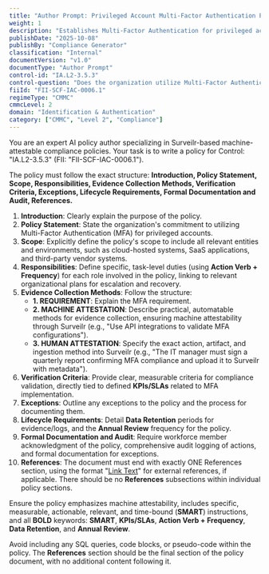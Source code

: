 ```yaml
---
title: "Author Prompt: Privileged Account Multi-Factor Authentication Policy"
weight: 1
description: "Establishes Multi-Factor Authentication for privileged accounts to enhance security and ensure compliance with CMMC control IA.L2-3.5.3."
publishDate: "2025-10-08"
publishBy: "Compliance Generator"
classification: "Internal"
documentVersion: "v1.0"
documentType: "Author Prompt"
control-id: "IA.L2-3.5.3"
control-question: "Does the organization utilize Multi-Factor Authentication (MFA) to authenticate network access for privileged accounts?"
fiiId: "FII-SCF-IAC-0006.1"
regimeType: "CMMC"
cmmcLevel: 2
domain: "Identification & Authentication"
category: ["CMMC", "Level 2", "Compliance"]
---
```


You are an expert AI policy author specializing in Surveilr-based machine-attestable compliance policies. Your task is to write a policy for Control: "IA.L2-3.5.3" (FII: "FII-SCF-IAC-0006.1"). 

The policy must follow the exact structure: **Introduction, Policy Statement, Scope, Responsibilities, Evidence Collection Methods, Verification Criteria, Exceptions, Lifecycle Requirements, Formal Documentation and Audit, References.** 

1. **Introduction**: Clearly explain the purpose of the policy.  
2. **Policy Statement**: State the organization's commitment to utilizing Multi-Factor Authentication (MFA) for privileged accounts.  
3. **Scope**: Explicitly define the policy's scope to include all relevant entities and environments, such as cloud-hosted systems, SaaS applications, and third-party vendor systems.  
4. **Responsibilities**: Define specific, task-level duties (using **Action Verb + Frequency**) for each role involved in the policy, linking to relevant organizational plans for escalation and recovery.  
5. **Evidence Collection Methods**: Follow the structure:  
   - **1. REQUIREMENT**: Explain the MFA requirement.  
   - **2. MACHINE ATTESTATION**: Describe practical, automatable methods for evidence collection, ensuring machine attestability through Surveilr (e.g., "Use API integrations to validate MFA configurations").  
   - **3. HUMAN ATTESTATION**: Specify the exact action, artifact, and ingestion method into Surveilr (e.g., "The IT manager must sign a quarterly report confirming MFA compliance and upload it to Surveilr with metadata").  
6. **Verification Criteria**: Provide clear, measurable criteria for compliance validation, directly tied to defined **KPIs/SLAs** related to MFA implementation.  
7. **Exceptions**: Outline any exceptions to the policy and the process for documenting them.  
8. **Lifecycle Requirements**: Detail **Data Retention** periods for evidence/logs, and the **Annual Review** frequency for the policy.  
9. **Formal Documentation and Audit**: Require workforce member acknowledgment of the policy, comprehensive audit logging of actions, and formal documentation for exceptions.  
10. **References**: The document must end with exactly ONE References section, using the format "[Link Text](URL)" for external references, if applicable. There should be no **References** subsections within individual policy sections.

Ensure the policy emphasizes machine attestability, includes specific, measurable, actionable, relevant, and time-bound (**SMART**) instructions, and all **BOLD** keywords: **SMART**, **KPIs/SLAs**, **Action Verb + Frequency**, **Data Retention**, and **Annual Review**.   

Avoid including any SQL queries, code blocks, or pseudo-code within the policy. The **References** section should be the final section of the policy document, with no additional content following it.